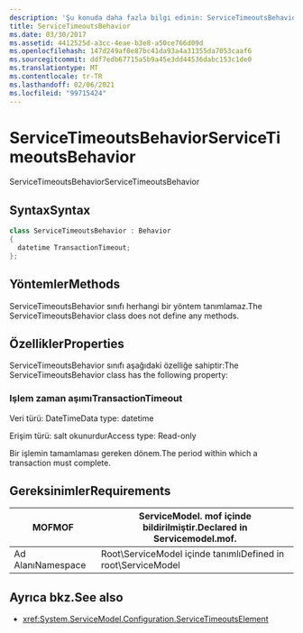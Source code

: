 ```yaml
---
description: 'Şu konuda daha fazla bilgi edinin: ServiceTimeoutsBehavior'
title: ServiceTimeoutsBehavior
ms.date: 03/30/2017
ms.assetid: 4412525d-a3cc-4eae-b3e8-a50ce766d09d
ms.openlocfilehash: 147d249af0e87bc41da93a4a31355da7053caaf6
ms.sourcegitcommit: ddf7edb67715a5b9a45e3dd44536dabc153c1de0
ms.translationtype: MT
ms.contentlocale: tr-TR
ms.lasthandoff: 02/06/2021
ms.locfileid: "99715424"
---
```

# <a name="servicetimeoutsbehavior"></a><span data-ttu-id="7217b-103">ServiceTimeoutsBehavior</span><span class="sxs-lookup"><span data-stu-id="7217b-103">ServiceTimeoutsBehavior</span></span>

<span data-ttu-id="7217b-104">ServiceTimeoutsBehavior</span><span class="sxs-lookup"><span data-stu-id="7217b-104">ServiceTimeoutsBehavior</span></span>  
  
## <a name="syntax"></a><span data-ttu-id="7217b-105">Syntax</span><span class="sxs-lookup"><span data-stu-id="7217b-105">Syntax</span></span>  
  
```csharp
class ServiceTimeoutsBehavior : Behavior  
{  
  datetime TransactionTimeout;  
};  
```  
  
## <a name="methods"></a><span data-ttu-id="7217b-106">Yöntemler</span><span class="sxs-lookup"><span data-stu-id="7217b-106">Methods</span></span>  

 <span data-ttu-id="7217b-107">ServiceTimeoutsBehavior sınıfı herhangi bir yöntem tanımlamaz.</span><span class="sxs-lookup"><span data-stu-id="7217b-107">The ServiceTimeoutsBehavior class does not define any methods.</span></span>  
  
## <a name="properties"></a><span data-ttu-id="7217b-108">Özellikler</span><span class="sxs-lookup"><span data-stu-id="7217b-108">Properties</span></span>  

 <span data-ttu-id="7217b-109">ServiceTimeoutsBehavior sınıfı aşağıdaki özelliğe sahiptir:</span><span class="sxs-lookup"><span data-stu-id="7217b-109">The ServiceTimeoutsBehavior class has the following property:</span></span>  
  
### <a name="transactiontimeout"></a><span data-ttu-id="7217b-110">Işlem zaman aşımı</span><span class="sxs-lookup"><span data-stu-id="7217b-110">TransactionTimeout</span></span>  

 <span data-ttu-id="7217b-111">Veri türü: DateTime</span><span class="sxs-lookup"><span data-stu-id="7217b-111">Data type: datetime</span></span>  
  
 <span data-ttu-id="7217b-112">Erişim türü: salt okunurdur</span><span class="sxs-lookup"><span data-stu-id="7217b-112">Access type: Read-only</span></span>  
  
 <span data-ttu-id="7217b-113">Bir işlemin tamamlaması gereken dönem.</span><span class="sxs-lookup"><span data-stu-id="7217b-113">The period within which a transaction must complete.</span></span>  
  
## <a name="requirements"></a><span data-ttu-id="7217b-114">Gereksinimler</span><span class="sxs-lookup"><span data-stu-id="7217b-114">Requirements</span></span>  
  
|<span data-ttu-id="7217b-115">MOF</span><span class="sxs-lookup"><span data-stu-id="7217b-115">MOF</span></span>|<span data-ttu-id="7217b-116">ServiceModel. mof içinde bildirilmiştir.</span><span class="sxs-lookup"><span data-stu-id="7217b-116">Declared in Servicemodel.mof.</span></span>|  
|---------|-----------------------------------|  
|<span data-ttu-id="7217b-117">Ad Alanı</span><span class="sxs-lookup"><span data-stu-id="7217b-117">Namespace</span></span>|<span data-ttu-id="7217b-118">Root\ServiceModel içinde tanımlı</span><span class="sxs-lookup"><span data-stu-id="7217b-118">Defined in root\ServiceModel</span></span>|  
  
## <a name="see-also"></a><span data-ttu-id="7217b-119">Ayrıca bkz.</span><span class="sxs-lookup"><span data-stu-id="7217b-119">See also</span></span>

- <xref:System.ServiceModel.Configuration.ServiceTimeoutsElement>
